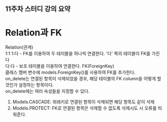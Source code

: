 ## 11주차 스터디 강의 요약
# Relation과 FK
Relation(관계)   
1:1 
1:다 - FK를 이용하여 두 테이블을 하나씩 연결한다. '다' 쪽의 테이블이 FK를 가진다   
다:다 - 보조 테이블을 이용하여 연결한다.
FK(ForeignKey)   
클래스 멤버 변수에 models.ForeignKey()를 사용하여 FK를 추가한다.   
on_delete는 연결된 항목이 삭제되었을 경우, 해당 테이블의 FK column을 어떻게 할 것인가 설정하는 항목이다.   
on_delete에는 여러 속성들을 지정할 수 있다.   
1. Models.CASCADE: 외래키로 연결된 항목이 삭제되면 해당 항목도 같이 삭제
2. Models.PROTECT: FK로 연결된 항목은 삭제할 수 없도록 삭제시도 시 오류를 띄워준다.   

